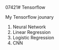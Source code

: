 07421# Tensorflow

My Tensorflow jounary
  1. Neural Network
  2. Linear Regression
  3. Logistic Regression
  4. CNN
